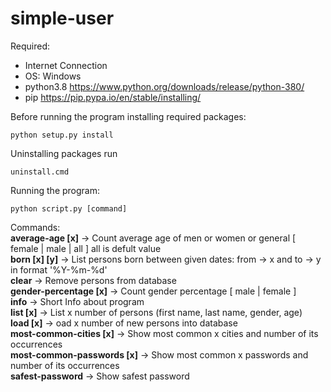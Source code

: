 ﻿# simple-user
Required: 
- Internet Connection 
- OS: Windows 
- python3.8 https://www.python.org/downloads/release/python-380/ 
- pip https://pip.pypa.io/en/stable/installing/

Before running the program installing required packages:
```
python setup.py install
```
Uninstalling packages run
```
uninstall.cmd
```
Running the program:
```
python script.py [command]
```
Commands: \
__average-age [x]__ -> Count average age of men or women or general [ female | male | all ] all is defult value \
__born [x] [y]__ -> List persons born between given dates: from -> x and to -> y in format '%Y-%m-%d' \
__clear__ -> Remove persons from database \
__gender-percentage [x]__ -> Count gender percentage [ male | female ] \
__info__ -> Short Info about program \
__list [x]__ -> List x number of persons (first name, last name, gender, age) \
__load [x]__ -> oad x number of new persons into database \
__most-common-cities [x]__ -> Show most common x cities and number of its occurrences \
__most-common-passwords [x]__ -> Show most common x passwords and number of its occurrences \
__safest-password__ -> Show safest password 
